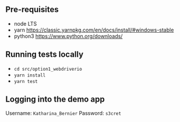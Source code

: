 ## Pre-requisites
* node LTS
* yarn https://classic.yarnpkg.com/en/docs/install/#windows-stable
* python3 https://www.python.org/downloads/

## Running tests locally
* `cd src/option1_webdriverio`
* `yarn install`
* `yarn test`

## Logging into the demo app
Username: `Katharina_Bernier`
Password: `s3cret`
